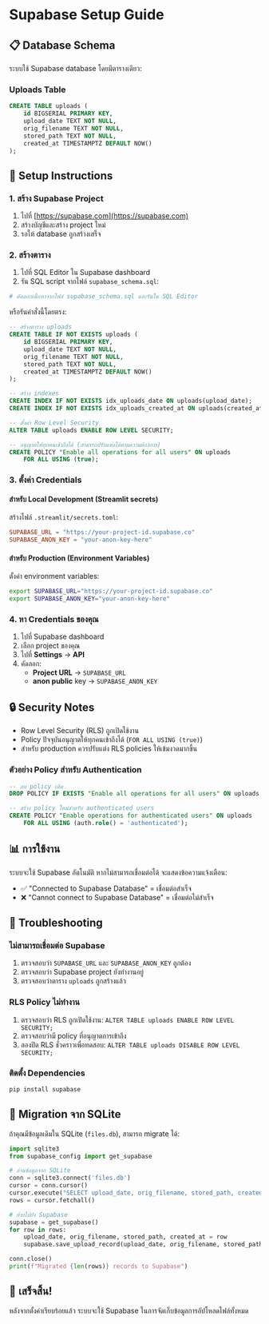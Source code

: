 # Supabase Setup Guide

## 📋 Database Schema

ระบบใช้ Supabase database โดยมีตารางเดียว:

### Uploads Table
```sql
CREATE TABLE uploads (
    id BIGSERIAL PRIMARY KEY,
    upload_date TEXT NOT NULL,
    orig_filename TEXT NOT NULL,
    stored_path TEXT NOT NULL,
    created_at TIMESTAMPTZ DEFAULT NOW()
);
```

## 🚀 Setup Instructions

### 1. สร้าง Supabase Project
1. ไปที่ [https://supabase.com](https://supabase.com)
2. สร้างบัญชีและสร้าง project ใหม่
3. รอให้ database ถูกสร้างเสร็จ

### 2. สร้างตาราง
1. ไปที่ SQL Editor ใน Supabase dashboard
2. รัน SQL script จากไฟล์ `supabase_schema.sql`:

```bash
# คัดลอกเนื้อหาจากไฟล์ supabase_schema.sql และรันใน SQL Editor
```

หรือรันคำสั่งนี้โดยตรง:

```sql
-- สร้างตาราง uploads
CREATE TABLE IF NOT EXISTS uploads (
    id BIGSERIAL PRIMARY KEY,
    upload_date TEXT NOT NULL,
    orig_filename TEXT NOT NULL,
    stored_path TEXT NOT NULL,
    created_at TIMESTAMPTZ DEFAULT NOW()
);

-- สร้าง indexes
CREATE INDEX IF NOT EXISTS idx_uploads_date ON uploads(upload_date);
CREATE INDEX IF NOT EXISTS idx_uploads_created_at ON uploads(created_at);

-- ตั้งค่า Row Level Security
ALTER TABLE uploads ENABLE ROW LEVEL SECURITY;

-- อนุญาตให้ทุกคนเข้าถึงได้ (สามารถปรับแต่งได้ตามความต้องการ)
CREATE POLICY "Enable all operations for all users" ON uploads
    FOR ALL USING (true);
```

### 3. ตั้งค่า Credentials

#### สำหรับ Local Development (Streamlit secrets)
สร้างไฟล์ `.streamlit/secrets.toml`:

```toml
SUPABASE_URL = "https://your-project-id.supabase.co"
SUPABASE_ANON_KEY = "your-anon-key-here"
```

#### สำหรับ Production (Environment Variables)
ตั้งค่า environment variables:

```bash
export SUPABASE_URL="https://your-project-id.supabase.co"
export SUPABASE_ANON_KEY="your-anon-key-here"
```

### 4. หา Credentials ของคุณ
1. ไปที่ Supabase dashboard
2. เลือก project ของคุณ
3. ไปที่ **Settings** → **API**
4. คัดลอก:
   - **Project URL** → `SUPABASE_URL`
   - **anon public** key → `SUPABASE_ANON_KEY`

## 🔒 Security Notes

- Row Level Security (RLS) ถูกเปิดใช้งาน
- Policy ปัจจุบันอนุญาตให้ทุกคนเข้าถึงได้ (`FOR ALL USING (true)`)
- สำหรับ production ควรปรับแต่ง RLS policies ให้เข้มงวดมากขึ้น

### ตัวอย่าง Policy สำหรับ Authentication
```sql
-- ลบ policy เดิม
DROP POLICY IF EXISTS "Enable all operations for all users" ON uploads;

-- สร้าง policy ใหม่สำหรับ authenticated users
CREATE POLICY "Enable operations for authenticated users" ON uploads
    FOR ALL USING (auth.role() = 'authenticated');
```

## 📊 การใช้งาน

ระบบจะใช้ Supabase อัตโนมัติ หากไม่สามารถเชื่อมต่อได้ จะแสดงข้อความแจ้งเตือน:
- ✅ "Connected to Supabase Database" = เชื่อมต่อสำเร็จ
- ❌ "Cannot connect to Supabase Database" = เชื่อมต่อไม่สำเร็จ

## 🔧 Troubleshooting

### ไม่สามารถเชื่อมต่อ Supabase
1. ตรวจสอบว่า `SUPABASE_URL` และ `SUPABASE_ANON_KEY` ถูกต้อง
2. ตรวจสอบว่า Supabase project ยังทำงานอยู่
3. ตรวจสอบว่าตาราง `uploads` ถูกสร้างแล้ว

### RLS Policy ไม่ทำงาน
1. ตรวจสอบว่า RLS ถูกเปิดใช้งาน: `ALTER TABLE uploads ENABLE ROW LEVEL SECURITY;`
2. ตรวจสอบว่ามี policy ที่อนุญาตการเข้าถึง
3. ลองปิด RLS ชั่วคราวเพื่อทดสอบ: `ALTER TABLE uploads DISABLE ROW LEVEL SECURITY;`

### ติดตั้ง Dependencies
```bash
pip install supabase
```

## 📝 Migration จาก SQLite

ถ้าคุณมีข้อมูลเดิมใน SQLite (`files.db`), สามารถ migrate ได้:

```python
import sqlite3
from supabase_config import get_supabase

# อ่านข้อมูลจาก SQLite
conn = sqlite3.connect('files.db')
cursor = conn.cursor()
cursor.execute("SELECT upload_date, orig_filename, stored_path, created_at FROM uploads")
rows = cursor.fetchall()

# ย้ายไปยัง Supabase
supabase = get_supabase()
for row in rows:
    upload_date, orig_filename, stored_path, created_at = row
    supabase.save_upload_record(upload_date, orig_filename, stored_path)

conn.close()
print(f"Migrated {len(rows)} records to Supabase")
```

## 🎉 เสร็จสิ้น!

หลังจากตั้งค่าเรียบร้อยแล้ว ระบบจะใช้ Supabase ในการจัดเก็บข้อมูลการอัปโหลดไฟล์ทั้งหมด

